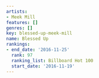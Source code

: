 ```yaml
---
artists:
- Meek Mill
features: []
genres: []
key: blessed-up-meek-mill
name: Blessed Up
rankings:
- end_date: '2016-11-25'
  rank: 97
  ranking_list: Billboard Hot 100
  start_date: '2016-11-19'
---
```


